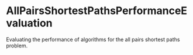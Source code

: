 # AllPairsShortestPathsPerformanceEvaluation
Evaluating the performance of algorithms for the all pairs shortest paths problem.
